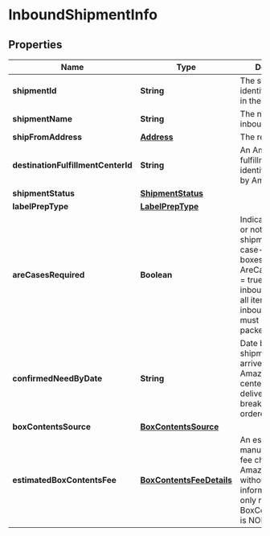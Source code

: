 
# InboundShipmentInfo

## Properties
Name | Type | Description | Notes
------------ | ------------- | ------------- | -------------
**shipmentId** | **String** | The shipment identifier submitted in the request. |  [optional]
**shipmentName** | **String** | The name for the inbound shipment. |  [optional]
**shipFromAddress** | [**Address**](Address.md) | The return address. | 
**destinationFulfillmentCenterId** | **String** | An Amazon fulfillment center identifier created by Amazon. |  [optional]
**shipmentStatus** | [**ShipmentStatus**](ShipmentStatus.md) |  |  [optional]
**labelPrepType** | [**LabelPrepType**](LabelPrepType.md) |  |  [optional]
**areCasesRequired** | **Boolean** | Indicates whether or not an inbound shipment contains case-packed boxes. When AreCasesRequired &#x3D; true for an inbound shipment, all items in the inbound shipment must be case packed. | 
**confirmedNeedByDate** | **String** | Date by which the shipment must arrive at the Amazon fulfillment center to avoid delivery promise breaks for pre-ordered items. |  [optional]
**boxContentsSource** | [**BoxContentsSource**](BoxContentsSource.md) |  |  [optional]
**estimatedBoxContentsFee** | [**BoxContentsFeeDetails**](BoxContentsFeeDetails.md) | An estimate of the manual processing fee charged by Amazon for boxes without box content information. This is only returned when BoxContentsSource is NONE. |  [optional]



